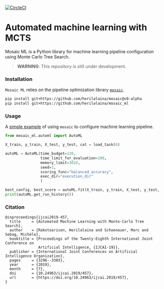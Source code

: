 [![CircleCI](https://circleci.com/gh/herilalaina/mosaic_ml/tree/master.svg?style=svg)](https://circleci.com/gh/herilalaina/mosaic_ml/tree/master)


# Automated machine learning with MCTS

Mosaic ML is a Python library for machine learning pipeline configuration
using Monte Carlo Tree Search.


> **WARNING**: This repository is still under development.



### Installation
`Mosaic ML` relies on the pipeline optimization library [`mosaic`](https://github.com/herilalaina/mosaic).
 

```bash
pip install git+https://github.com/herilalaina/mosaic@v0-alpha
pip install git+https://github.com/herilalaina/mosaic_ml
```

### Usage
A [simple example](https://github.com/herilalaina/mosaic_ml/blob/master/examples/simple_example.py) of using `mosaic` to configure machine learning pipeline.


```python
from mosaic_ml.automl import AutoML

X_train, y_train, X_test, y_test, cat = load_task(6)

autoML = AutoML(time_budget=120,
                time_limit_for_evaluation=100,
                memory_limit=3024,
                seed=1,
                scoring_func="balanced_accuracy",
                exec_dir="execution_dir"
                )

best_config, best_score = autoML.fit(X_train, y_train, X_test, y_test, categorical_features=cat)
print(autoML.get_run_history())
```

### Citation
```
@inproceedings{ijcai2019-457,
  title     = {Automated Machine Learning with Monte-Carlo Tree Search},
  author    = {Rakotoarison, Herilalaina and Schoenauer, Marc and Sebag, Michèle},
  booktitle = {Proceedings of the Twenty-Eighth International Joint Conference on
               Artificial Intelligence, {IJCAI-19}},
  publisher = {International Joint Conferences on Artificial Intelligence Organization},             
  pages     = {3296--3303},
  year      = {2019},
  month     = {7},
  doi       = {10.24963/ijcai.2019/457},
  url       = {https://doi.org/10.24963/ijcai.2019/457},
}
```

